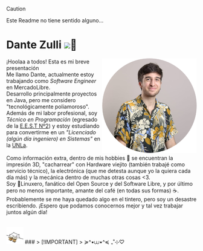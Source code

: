 > [!CAUTION]
> Este Readme no tiene sentido alguno...

<h1 align="left">Dante Zulli <img src="https://media.giphy.com/media/v1.Y2lkPTc5MGI3NjExZnlpdTdvcjFzaHg4dW1tODliM3plNzZ4ZGhveWVvbjg5d2JxY3FqciZlcDMV9zdGlja2Vyc19zZWFyY2gmY3Q9cw/L2wEbAL75L24xiHWFa/giphy.gif" width="20px">🐧</h1>

<img align="right" height="250" src="profile.png"  />

<p align="left">¡Hoolaa a todos! Esta es mi breve presentación <br>
Me llamo Dante, actualmente estoy trabajando como <i>Software Engineer</i> en MercadoLibre.<br>
Desarrollo principalmente proyectos en Java, pero me considero "tecnológicamente poliamoroso".<br>
Además de mi labor profesional, soy <i>Técnico en Programación</i> (egresado de la <a href="https://www.facebook.com/EEST2Temperley/">E.E.S.T Nº2</a>) y estoy estudiando para convertirme en un <i>"Licenciado (algún día ingeniero) en Sistemas"</i> en la <a href="https://www.unla.edu.ar/">UNLa</a>.<br>
<br>
Como información extra, dentro de mis hobbies 🔧 se encuentran la impresión 3D, "cacharrear" con Hardware viejito (también trabajé como servicio técnico), la electrónica (que me detesta aunque yo la quiera cada día más) y la mecánica dentro de muchas otras cosas <3.<br>
Soy 🐧Linuxero, fanático del Open Source y del Software Libre, y por último pero no menos importante, amante del café (en todas sus formas) ☕. <br>
Probablemente se me haya quedado algo en el tintero, pero soy un desastre escribiendo. ¡Espero que podamos conocernos mejor y tal vez trabajar juntos algún día!</p><br>
<img src="bongo-cat.gif" width="45px">
###
> [!IMPORTANT]
>  ≽^•⩊•^≼ ₊˚⊹♡
